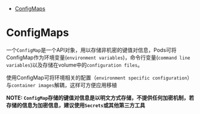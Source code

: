- [ConfigMaps](#configmaps)

# ConfigMaps

一个`ConfigMap`是一个API对象，用以存储非机密的键值对信息，Pods可将ConfigMap作为环境变量(`environment variables`)，命令行变量(`command line variables`)以及存储在volume中的`configuration files`。

使用ConfigMap可将环境相关的配置（`environment specific configuration`）与`container images`解耦，这样可方便应用移植

**NOTE: `ConfigMap`存储的键值对信息是以明文方式存储，不提供任何加密机制，若存储的信息为加密信息，建议使用`Secrets`或其他第三方工具**



